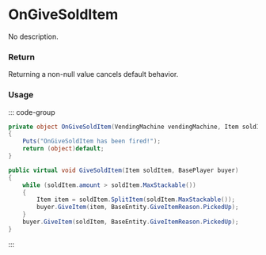 # OnGiveSoldItem
<Badge type="info" text="Vending"/>[<Badge type="danger" text="Carbon Compatible"/>](https://github.com/CarbonCommunity/Carbon)[<Badge type="warning" text="Oxide Compatible"/>](https://github.com/OxideMod/Oxide.Rust)
No description.
### Return
Returning a non-null value cancels default behavior.

### Usage
::: code-group
```csharp [Example]
private object OnGiveSoldItem(VendingMachine vendingMachine, Item soldItem, BasePlayer buyer)
{
	Puts("OnGiveSoldItem has been fired!");
	return (object)default;
}
```
```csharp [Source — Assembly-CSharp @ VendingMachine]
public virtual void GiveSoldItem(Item soldItem, BasePlayer buyer)
{
	while (soldItem.amount > soldItem.MaxStackable())
	{
		Item item = soldItem.SplitItem(soldItem.MaxStackable());
		buyer.GiveItem(item, BaseEntity.GiveItemReason.PickedUp);
	}
	buyer.GiveItem(soldItem, BaseEntity.GiveItemReason.PickedUp);
}

```
:::
